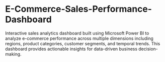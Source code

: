 # E-Commerce-Sales-Performance-Dashboard
Interactive sales analytics dashboard built using Microsoft Power BI to analyze e-commerce performance across multiple dimensions including regions, product categories, customer segments, and temporal trends. This dashboard provides actionable insights for data-driven business decision-making.
